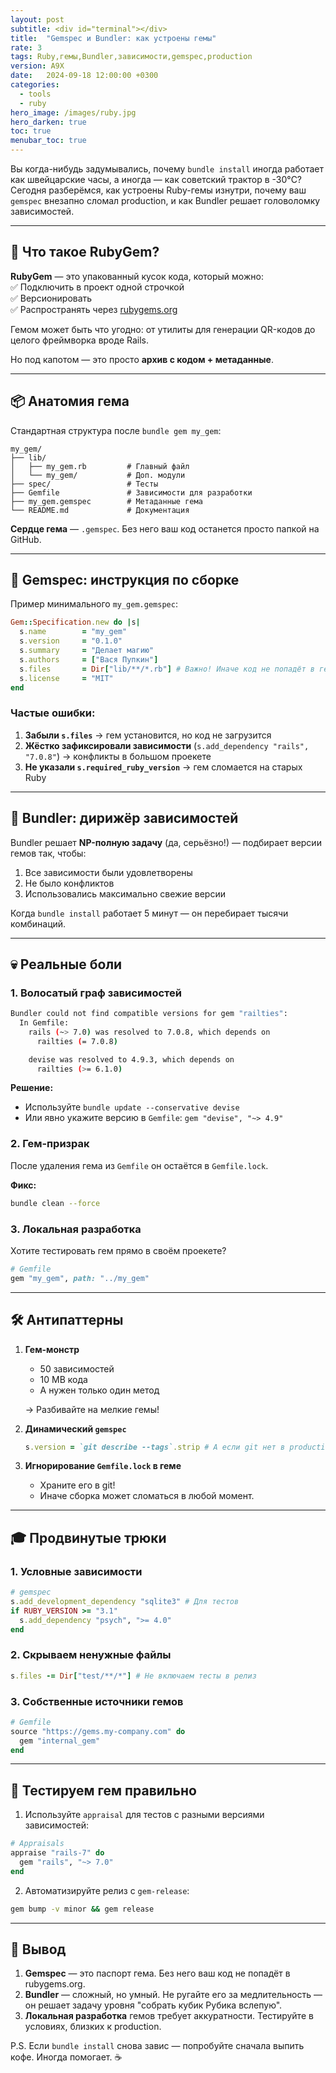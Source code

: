 ```yaml
---
layout: post
subtitle: <div id="terminal"></div>
title:  "Gemspec и Bundler: как устроены гемы"
rate: 3
tags: Ruby,гемы,Bundler,зависимости,gemspec,production
version: A9X
date:   2024-09-18 12:00:00 +0300
categories:
  - tools
  - ruby
hero_image: /images/ruby.jpg
hero_darken: true
toc: true
menubar_toc: true
---
```


Вы когда-нибудь задумывались, почему `bundle install` иногда работает как швейцарские часы, а иногда — как советский трактор в -30°C? Сегодня разберёмся, как устроены Ruby-гемы изнутри, почему ваш `gemspec` внезапно сломал production, и как Bundler решает головоломку зависимостей.

---

## 🧩 Что такое RubyGem?

**RubyGem** — это упакованный кусок кода, который можно:  
✅ Подключить в проект одной строчкой  
✅ Версионировать  
✅ Распространять через [rubygems.org](https://rubygems.org)  

Гемом может быть что угодно: от утилиты для генерации QR-кодов до целого фреймворка вроде Rails.  

Но под капотом — это просто **архив с кодом + метаданные**.  

---

## 📦 Анатомия гема

Стандартная структура после `bundle gem my_gem`:  

```
my_gem/
├── lib/
│   ├── my_gem.rb         # Главный файл
│   └── my_gem/           # Доп. модули
├── spec/                 # Тесты
├── Gemfile               # Зависимости для разработки
├── my_gem.gemspec        # Метаданные гема
└── README.md             # Документация
```

**Сердце гема** — `.gemspec`. Без него ваш код останется просто папкой на GitHub.

---

## 🔧 Gemspec: инструкция по сборке

Пример минимального `my_gem.gemspec`:  

```ruby
Gem::Specification.new do |s|
  s.name        = "my_gem"
  s.version     = "0.1.0"
  s.summary     = "Делает магию"
  s.authors     = ["Вася Пупкин"]
  s.files       = Dir["lib/**/*.rb"] # Важно! Иначе код не попадёт в гем
  s.license     = "MIT"
end
```

### Частые ошибки:  
1. **Забыли `s.files`** → гем установится, но код не загрузится  
2. **Жёстко зафиксировали зависимости** (`s.add_dependency "rails", "7.0.8"`) → конфликты в большом проекете  
3. **Не указали `s.required_ruby_version`** → гем сломается на старых Ruby  

---

## 🧠 Bundler: дирижёр зависимостей

Bundler решает **NP-полную задачу** (да, серьёзно!) — подбирает версии гемов так, чтобы:  

1. Все зависимости были удовлетворены  
2. Не было конфликтов  
3. Использовались максимально свежие версии  

Когда `bundle install` работает 5 минут — он перебирает тысячи комбинаций.  

---

## 💀 Реальные боли  

### 1. **Волосатый граф зависимостей**  

```bash
Bundler could not find compatible versions for gem "railties":
  In Gemfile:
    rails (~> 7.0) was resolved to 7.0.8, which depends on
      railties (= 7.0.8)

    devise was resolved to 4.9.3, which depends on
      railties (>= 6.1.0)
```

**Решение:**  
- Используйте `bundle update --conservative devise`  
- Или явно укажите версию в `Gemfile`: `gem "devise", "~> 4.9"`  

### 2. **Гем-призрак**  

После удаления гема из `Gemfile` он остаётся в `Gemfile.lock`.  

**Фикс:**  
```bash
bundle clean --force
```

### 3. **Локальная разработка**  

Хотите тестировать гем прямо в своём проекете?  

```ruby
# Gemfile
gem "my_gem", path: "../my_gem"
```

---

## 🛠️ Антипаттерны  

1. **Гем-монстр**  
   - 50 зависимостей  
   - 10 MB кода  
   - А нужен только один метод  

   → Разбивайте на мелкие гемы!  

2. **Динамический `gemspec`**  

   ```ruby
   s.version = `git describe --tags`.strip # А если git нет в production?
   ```

3. **Игнорирование `Gemfile.lock` в геме**  
   - Храните его в git!  
   - Иначе сборка может сломаться в любой момент.  

---

## 🎓 Продвинутые трюки  

### 1. Условные зависимости  

```ruby
# gemspec
s.add_development_dependency "sqlite3" # Для тестов
if RUBY_VERSION >= "3.1"
  s.add_dependency "psych", ">= 4.0"
end
```

### 2. Скрываем ненужные файлы  

```ruby
s.files -= Dir["test/**/*"] # Не включаем тесты в релиз
```

### 3. Собственные источники гемов  

```ruby
# Gemfile
source "https://gems.my-company.com" do
  gem "internal_gem"
end
```

---

## 🧪 Тестируем гем правильно  

1. Используйте `appraisal` для тестов с разными версиями зависимостей:  

```ruby
# Appraisals
appraise "rails-7" do
  gem "rails", "~> 7.0"
end
```

2. Автоматизируйте релиз с `gem-release`:  

```bash
gem bump -v minor && gem release
```

---

## 🏁 Вывод  

1. **Gemspec** — это паспорт гема. Без него ваш код не попадёт в rubygems.org.  
2. **Bundler** — сложный, но умный. Не ругайте его за медлительность — он решает задачу уровня "собрать кубик Рубика вслепую".  
3. **Локальная разработка** гемов требует аккуратности. Тестируйте в условиях, близких к production.  

P.S. Если `bundle install` снова завис — попробуйте сначала выпить кофе. Иногда помогает. ☕  
